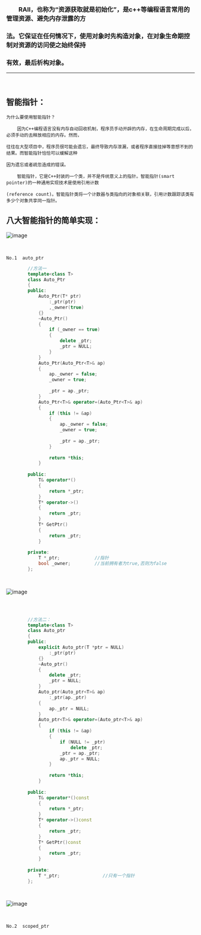 ### 　　RAII，也称为“资源获取就是初始化”，是c++等编程语言常用的管理资源、避免内存泄露的方
### 法。它保证在任何情况下，使用对象时先构造对象，在对象生命期控制对资源的访问使之始终保持
### 有效，最后析构对象。 

-----------------------------------------

<br>

## 智能指针：

    为什么要使用智能指针？
    
        因为C++编程语言没有内存自动回收机制，程序员手动开辟的内存，在生命周期完成以后，必须手动的去释放相应的内存。然而，
        
    往往在大型项目中，程序员很可能会遗忘，最终导致内存泄漏，或者程序直接挂掉等意想不到的结果。而智能指针恰恰可以缓解这种
    
    因为遗忘或者疏忽造成的错误。
    
        智能指针，它是C++封装的一个类，并不是传统意义上的指针。智能指针(smart pointer)的一种通用实现技术是使用引用计数
    
    (reference count)。智能指针类将一个计数器与类指向的对象相关联，引用计数跟踪该类有多少个对象共享同一指针。


## 八大智能指针的简单实现：

![image](http://hbimg.b0.upaiyun.com/e154aff72d0d52c7c5f6e56cb3a68f2dc13057e4194a0-ACqqyf_fw658)

<br>


    No.1  auto_ptr
    
```cpp
		//方法一
		template<class T>
		class Auto_Ptr
		{
		public:
		    Auto_Ptr(T* ptr)
		        :_ptr(ptr)
		        ,_owner(true)
		    {}
		    ~Auto_Ptr()
		    {
		        if (_owner == true)
		        {
		            delete _ptr;
		            _ptr = NULL;
		        }
		    }
		    Auto_Ptr(Auto_Ptr<T>& ap)
		    {
		        ap._owner = false;
		        _owner = true;
		
		        _ptr = ap._ptr;
		    }
		    Auto_Ptr<T>& operator=(Auto_Ptr<T>& ap)
		    {
		        if (this != &ap)
		        {
		            ap._owner = false;
		            _owner = true;
		
		            _ptr = ap._ptr;
		        }
		
		        return *this;
		    }
		
		public:
		    T& operator*()
		    {
		        return *_ptr;
		    }
		    T* operator->()
		    {
		        return _ptr;
		    }
		    T* GetPtr()
		    {
		        return _ptr;
		    }
		
		private:
		    T *_ptr;             //指针
		    bool _owner;         //当前拥有者为true,否则为false
		};
		
		
```

![image](http://hbimg.b0.upaiyun.com/8a67f47c792c35271689c31171d2313bf3cc17aa11eae-APabSq_fw658)

<br>

```cpp

		//方法二：
		template<class T>
		class Auto_ptr
		{
		public:
		    explicit Auto_ptr(T *ptr = NULL)
		        :_ptr(ptr)
		    {}
		    ~Auto_ptr()
		    {
		        delete _ptr;
		        _ptr = NULL;
		    }
		    Auto_ptr(Auto_ptr<T>& ap)
		        :_ptr(ap._ptr)
		    {
		        ap._ptr = NULL;
		    }
		    Auto_ptr<T>& operator=(Auto_ptr<T>& ap)
		    {
		        if (this != &ap)
		        {
		            if (NULL != _ptr)
		                delete _ptr;
		            _ptr = ap._ptr;
		            ap._ptr = NULL;
		        }
		
		        return *this;
		    }
		
		public:
		    T& operator*()const
		    {
		        return *_ptr;
		    }
		    T* operator->()const
		    {
		        return _ptr;
		    }
		    T* GetPtr()const
		    {
		        return _ptr;
		    }
		
		private:
		    T *_ptr;                //只有一个指针
		};
		
		
```

![image](http://hbimg.b0.upaiyun.com/566081c5f0c1c006e3ea46516892fd6fb150ef6db448-eIsoTD_fw658)

<br>


	No.2  scoped_ptr
	
```cpp

		
		
		
		
		
		
		
		
		
		
```


	

























































    
    
    
    
    
    
    
    

